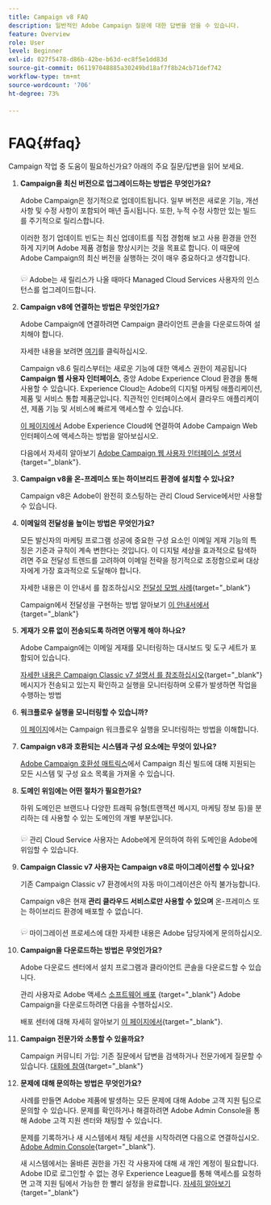 ```yaml
---
title: Campaign v8 FAQ
description: 일반적인 Adobe Campaign 질문에 대한 답변을 얻을 수 있습니다.
feature: Overview
role: User
level: Beginner
exl-id: 027f5478-d86b-42be-b63d-ec8f5e1dd83d
source-git-commit: 061197048885a30249bd18af7f8b24cb71def742
workflow-type: tm+mt
source-wordcount: '706'
ht-degree: 73%

---
```


# FAQ{#faq}

Campaign 작업 중 도움이 필요하신가요? 아래의 주요 질문/답변을 읽어 보세요.

1. **Campaign을 최신 버전으로 업그레이드하는 방법은 무엇인가요?**

   Adobe Campaign은 정기적으로 업데이트됩니다. 일부 버전은 새로운 기능, 개선 사항 및 수정 사항이 포함되어 매년 출시됩니다. 또한, 누적 수정 사항만 있는 빌드를 주기적으로 릴리스합니다.

   이러한 정기 업데이트 빈도는 최신 업데이트를 직접 경험해 보고 사용 환경을 안전하게 지키며 Adobe 제품 경험을 향상시키는 것을 목표로 합니다. 이 때문에 Adobe Campaign의 최신 버전을 실행하는 것이 매우 중요하다고 생각합니다.

   ![](../assets/do-not-localize/speech.png)  Adobe는 새 릴리스가 나올 때마다 Managed Cloud Services 사용자의 인스턴스를 업그레이드합니다.

1. **Campaign v8에 연결하는 방법은 무엇인가요?**

   Adobe Campaign에 연결하려면 Campaign 클라이언트 콘솔을 다운로드하여 설치해야 합니다.

   자세한 내용을 보려면 [여기](connect.md)를 클릭하십시오.

   Campaign v8.6 릴리스부터는 새로운 기능에 대한 액세스 권한이 제공됩니다 **Campaign 웹 사용자 인터페이스**, 중앙 Adobe Experience Cloud 환경을 통해 사용할 수 있습니다. Experience Cloud는 Adobe의 디지털 마케팅 애플리케이션, 제품 및 서비스 통합 제품군입니다. 직관적인 인터페이스에서 클라우드 애플리케이션, 제품 기능 및 서비스에 빠르게 액세스할 수 있습니다.

   [이 페이지에서](campaign-ui.md#ac-web-ui) Adobe Experience Cloud에 연결하여 Adobe Campaign Web 인터페이스에 액세스하는 방법을 알아보십시오.

   다음에서 자세히 알아보기 [Adobe Campaign 웹 사용자 인터페이스 설명서](https://experienceleague.adobe.com/en/docs/campaign-web/v8/campaign-web-home){target="_blank"}.
1. **Campaign v8을 온-프레미스 또는 하이브리드 환경에 설치할 수 있나요?**

   Campaign v8은 Adobe이 완전히 호스팅하는 관리 Cloud Service에서만 사용할 수 있습니다.

1. **이메일의 전달성을 높이는 방법은 무엇인가요?**

   모든 발신자의 마케팅 프로그램 성공에 중요한 구성 요소인 이메일 게재 기능의 특징은 기준과 규칙이 계속 변한다는 것입니다. 이 디지털 세상을 효과적으로 탐색하려면 주요 전달성 트렌드를 고려하여 이메일 전략을 정기적으로 조정함으로써 대상자에게 가장 효과적으로 도달해야 합니다.

   자세한 내용은 이 안내서 를 참조하십시오 [전달성 모범 사례](https://experienceleague.adobe.com/docs/deliverability-learn/deliverability-best-practice-guide/introduction.html?lang=ko){target="_blank"}

   Campaign에서 전달성을 구현하는 방법 알아보기 [이 안내서에서](https://experienceleague.adobe.com/docs/deliverability-learn/deliverability-best-practice-guide/additional-resources/general-resources.html?lang=ko){target="_blank"}

1. **게재가 오류 없이 전송되도록 하려면 어떻게 해야 하나요?**

   Adobe Campaign에는 이메일 게재를 모니터링하는 대시보드 및 도구 세트가 포함되어 있습니다.

   [자세한 내용은 Campaign Classic v7 설명서 를 참조하십시오](https://experienceleague.adobe.com/docs/campaign-classic/using/sending-messages/monitoring-deliveries/about-delivery-monitoring.html?lang=ko){target="_blank"} 메시지가 전송되고 있는지 확인하고 실행을 모니터링하며 오류가 발생하면 작업을 수행하는 방법

1. **워크플로우 실행을 모니터링할 수 있습니까?**

   [이 페이지](https://experienceleague.adobe.com/docs/campaign/automation/workflows/executing-a-workflow/start-a-workflow.html?lang=ko)에서는 Campaign 워크플로우 실행을 모니터링하는 방법을 이해합니다.

1. **Campaign v8과 호환되는 시스템과 구성 요소에는 무엇이 있나요?**

   [Adobe Campaign 호환성 매트릭스](compatibility-matrix.md)에서 Campaign 최신 빌드에 대해 지원되는 모든 시스템 및 구성 요소 목록을 가져올 수 있습니다.

1. **도메인 위임에는 어떤 절차가 필요한가요?**

   하위 도메인은 브랜드나 다양한 트래픽 유형(트랜잭션 메시지, 마케팅 정보 등)을 분리하는 데 사용할 수 있는 도메인의 개별 부분입니다.

   ![](../assets/do-not-localize/speech.png) 관리 Cloud Service 사용자는 Adobe에게 문의하여 하위 도메인을 Adobe에 위임할 수 있습니다.

1. **Campaign Classic v7 사용자는 Campaign v8로 마이그레이션할 수 있나요?**

   기존 Campaign Classic v7 환경에서의 자동 마이그레이션은 아직 불가능합니다.

   Campaign v8은 현재 **관리 클라우드 서비스로만 사용할 수 있으며** 온-프레미스 또는 하이브리드 환경에 배포할 수 없습니다.

   ![](../assets/do-not-localize/speech.png) 마이그레이션 프로세스에 대한 자세한 내용은 Adobe 담당자에게 문의하십시오.

1. **Campaign을 다운로드하는 방법은 무엇인가요?**

   Adobe 다운로드 센터에서 설치 프로그램과 클라이언트 콘솔을 다운로드할 수 있습니다.

   관리 사용자로 Adobe 액세스 [소프트웨어 배포](https://experience.adobe.com/#/downloads/content/software-distribution/ko/campaign.html) {target="_blank"} Adobe Campaign을 다운로드하려면 다음을 수행하십시오.

   배포 센터에 대해 자세히 알아보기 [이 페이지에서](https://experienceleague.adobe.com/docs/experience-cloud/software-distribution/home.html?lang=ko){target="_blank"}.

1. **Campaign 전문가와 소통할 수 있을까요?**

   Campaign 커뮤니티 가입: 기존 질문에서 답변을 검색하거나 전문가에게 질문할 수 있습니다. [대화에 참여](https://experienceleaguecommunities.adobe.com/t5/adobe-campaign-classic/ct-p/adobe-campaign-classic-community){target="_blank"}


1. **문제에 대해 문의하는 방법은 무엇인가요?**

   사례를 만들면 Adobe 제품에 발생하는 모든 문제에 대해 Adobe 고객 지원 팀으로 문의할 수 있습니다. 문제를 확인하거나 해결하려면 Adobe Admin Console을 통해 Adobe 고객 지원 센터와 채팅할 수 있습니다.

   문제를 기록하거나 새 시스템에서 채팅 세션을 시작하려면 다음으로 연결하십시오. [Adobe Admin Console](https://adminConsole.adobe.com/overview){target="_blank"}.

   새 시스템에서는 올바른 권한을 가진 각 사용자에 대해 새 개인 계정이 필요합니다. Adobe ID로 로그인할 수 없는 경우 Experience League를 통해 액세스를 요청하면 고객 지원 팀에서 가능한 한 빨리 설정을 완료합니다. [자세히 알아보기](https://helpx.adobe.com/kr/enterprise/admin-guide.html/enterprise/using/support-for-experience-cloud.ug.html){target="_blank"}
